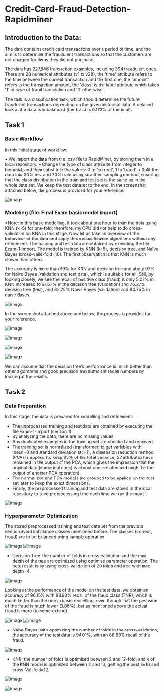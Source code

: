 # Credit-Card-Fraud-Detection-Rapidminer

## Introduction to the Data:
The data contains credit card transactions over a period of time, and the aim is to determine the fraudulent transactions so that the customers are not charged for items they did not purchase.

The data has 227,846 transaction examples, including 394 fraudulent ones.
There are 28 numerical attributes (v1 to v28), the 'time' attribute refers to the time between the current transaction and the first one, the 'amount' refers to the transaction amount, the 'class' is the label attribute which takes '1' in case of fraud transection and '0' otherwise.

The task is a classification task, which should determine the future fraudulent transactions depending on the given historical data. A detailed look at the data is imbalanced (the fraud is 0.173% of the total).

## Task 1 

### Basic Workflow 

In this initial stage of workflow:
 
•	We import the data from the .csv file to RapidMiner, by storing them in a local repository.
•	Change the type of class attribute from integer to binomial, and then substitute the values: 0 to ‘correct’, 1 to ‘fraud’.
•	Split the data into 30% test and 70% train using stratified sampling method, ensuring that the class distribution in the train and test set is the same as in the whole data set. We keep the test dataset to the end.
In the screenshot attached below, the process is provided for your reference.

![image](https://user-images.githubusercontent.com/52135942/166114844-782e30b3-72c5-4189-a9eb-62a592fceadf.png)

### Modeling (file: Final Exam basic model import) 

*Note: in this basic modelling, it took about one hour to train the data using KNN (k=5) for one-fold; therefore, my CPU did not help to do cross-validation on KNN in this stage.
Now let us take an overview of the behaviour of the data and apply three classification algorithms without any refinement.
The training and test data are obtained by executing the file Exam-1-import. 
The model is trained by KNN (k=5), decision tree, and Naïve Bayes (cross-valid-fold=10). 
The first observation is that KNN is much slower than others.

The accuracy is more than 99% for KNN and decision tree and about 97% for Naïve Bayes (validation and test data), which is suitable for all. Still, by looking closely, we see the recall of positive class (fraud) is only 5.08% in KNN increased to 67.67% in the decision tree (validation) and 76.27% decision tree (test), and 82.25% Naïve Bayes (validation) and 84.75% in naïve Bayes.

![image](https://user-images.githubusercontent.com/52135942/166114854-3c7427ff-0ceb-4388-b9c3-11ebf3608ca8.png)

In the screenshot attached above and below, the process is provided for your reference.

![image](https://user-images.githubusercontent.com/52135942/166114878-e4e8ccdc-70c2-44ec-a7b5-6b1374a6979b.png)

![image](https://user-images.githubusercontent.com/52135942/166114886-bf05c417-805c-4186-8395-5233e16b7bd1.png)

![image](https://user-images.githubusercontent.com/52135942/166114892-18226387-448a-49dc-a8bc-65aa6228f089.png)

![image](https://user-images.githubusercontent.com/52135942/166114896-b200e3d0-8cf6-4ef2-bd95-1232afcef03f.png)

We can assume that the decision tree's performance is much better than other algorithms and good precision and sufficient recall numbers by looking at the results.

## Task 2
### Data Preparation 
In this stage, the data is prepared for modelling and refinement:

*	The unprocessed training and test data are obtained by executing the file Exam-1-import (section 1).
*	By analyzing the data, there are no missing values
*	Any duplicated examples in the training set are checked and removed.
*	The training set is normalized (transformed to get variables with mean=0 and standard deviation std=1), a dimension reduction method (PCA) is applied (to keep 95% of the total variance, 27 attributes have remained in the output of the PCA, which gives the impression that the original data (numerical ones) is almost uncorrelated and might be the output of another PCA operation).
*	The normalized and PCA models are grouped to be applied on the test set later to keep the exact dimensions.
*	Finally, the preprocessed training and test data are stored in the local repository to save preprocessing time each time we run the model.

![image](https://user-images.githubusercontent.com/52135942/166115979-a939b09d-9e6c-441f-8db7-6b77359e8e69.png)

### Hyperparameter Optimization

The stored preprocessed training and test data set from the previous section avoid imbalance classes mentioned before. The classes (correct, fraud) are to be balanced using sample operation.

![image](https://user-images.githubusercontent.com/52135942/166116002-e5ca42ed-82df-4391-b143-fc7ff98fca04.png)
![image](https://user-images.githubusercontent.com/52135942/166116006-b28c5ab5-56a6-4336-adbb-8127a62e6f8f.png)

*	Decision Tree: the number of folds in cross-validation and the max depth of the tree are optimized using optimize parameter operation. The best result is by using cross-validation of 20 folds and tree with max-depth=4.

![image](https://user-images.githubusercontent.com/52135942/166116030-548d0655-9ec4-4d77-8fb3-581b075c606f.png)


Looking at the performance of the model on the test data, we obtain an accuracy of 96.15% with 88.98% recall of the fraud class (TNR), which is much better than the one in basic modelling, even though that the precision of the fraud is much lower (3.86%), but as mentioned above the actual fraud is more (to some extend). 

![image](https://user-images.githubusercontent.com/52135942/166116524-49108ab7-574f-4d7e-9741-ceab34062b2f.png)
![image](https://user-images.githubusercontent.com/52135942/166116535-c7f5592b-4e91-4435-bedf-f54ecaa30997.png)

*	Naive Bayes: with optimizing the number of folds in the cross-validation, the accuracy of the test data is 94.01%, with an 88.98% recall of the fraud.

![image](https://user-images.githubusercontent.com/52135942/166116546-1f5b05df-82b7-41c5-ae3c-bef45f576cb6.png)

*	KNN: the number of folds is optimized between 2 and 12-fold, and k of the KNN model is optimized between 2 and 10, getting the best k=10 and cross-Val-fold=12.

![image](https://user-images.githubusercontent.com/52135942/166116603-b1cb3234-0db9-48ea-bb86-f1d3ebf0b081.png)

![image](https://user-images.githubusercontent.com/52135942/166116575-93befe4e-88bc-4c9d-8d26-4ada44d0f519.png)






